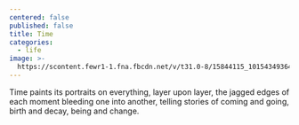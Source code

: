 ```yaml
---
centered: false
published: false
title: Time
categories:
  - life
image: >-
  https://scontent.fewr1-1.fna.fbcdn.net/v/t31.0-8/15844115_10154349364613525_8217621694065930429_o.jpg?oh=25f423b2f88b18a22af5602270c66985&oe=592045E
---
```

Time
paints its portraits
on everything,
layer upon layer,
the jagged edges
of each moment
bleeding one into another,
telling stories
of coming and going,
birth and decay,
being and change.
